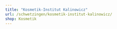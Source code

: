```yaml
---
title: "Kosmetik-Institut Kalinowicz"
url: /schwetzingen/kosmetik-institut-kalinowicz/
shop: Kosmetik
---
```

